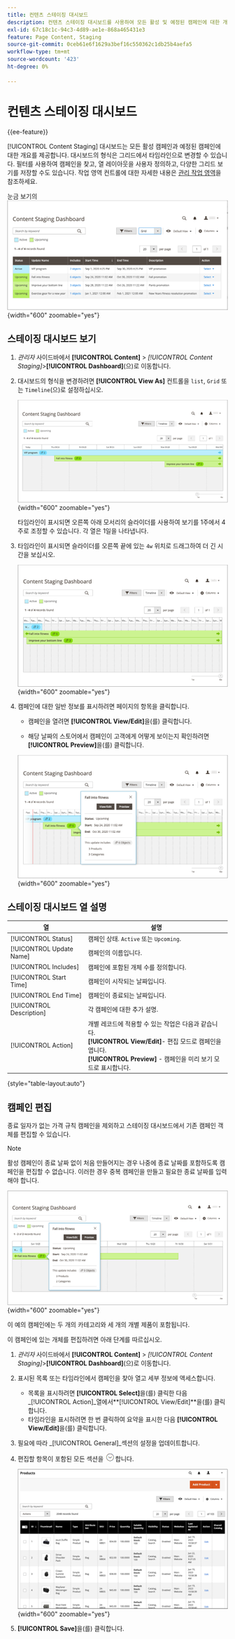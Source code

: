 ```yaml
---
title: 컨텐츠 스테이징 대시보드
description: 컨텐츠 스테이징 대시보드를 사용하여 모든 활성 및 예정된 캠페인에 대한 개요에 액세스합니다.
exl-id: 67c18c1c-94c3-4d89-ae1e-868a465431e3
feature: Page Content, Staging
source-git-commit: 0ceb61e6f1629a3bef16c550362c1db25b4aefa5
workflow-type: tm+mt
source-wordcount: '423'
ht-degree: 0%

---
```


# 컨텐츠 스테이징 대시보드

{{ee-feature}}

[!UICONTROL Content Staging] 대시보드는 모든 활성 캠페인과 예정된 캠페인에 대한 개요를 제공합니다. 대시보드의 형식은 그리드에서 타임라인으로 변경할 수 있습니다. 필터를 사용하여 캠페인을 찾고, 열 레이아웃을 사용자 정의하고, 다양한 그리드 보기를 저장할 수도 있습니다. 작업 영역 컨트롤에 대한 자세한 내용은 [관리 작업 영역](../getting-started/admin-workspace.md)을 참조하세요.

눈금 보기의 ![스테이징 대시보드](./assets/content-staging-grid-view.png){width="600" zoomable="yes"}

## 스테이징 대시보드 보기

1. _관리자_ 사이드바에서 **[!UICONTROL Content]** > _[!UICONTROL Content Staging]_>**[!UICONTROL Dashboard]**(으)로 이동합니다.

1. 대시보드의 형식을 변경하려면 **[!UICONTROL View As]** 컨트롤을 `list`, `Grid` 또는 `Timeline`(으)로 설정하십시오.

   ![타임라인 보기](./assets/content-staging-dashboard-timeline.png){width="600" zoomable="yes"}

   타임라인이 표시되면 오른쪽 아래 모서리의 슬라이더를 사용하여 보기를 1주에서 4주로 조정할 수 있습니다. 각 열은 1일을 나타냅니다.

1. 타임라인이 표시되면 슬라이더를 오른쪽 끝에 있는 `4w` 위치로 드래그하여 더 긴 시간을 보십시오.

   ![4주 보기](./assets/content-staging-timeline-4-week-view.png){width="600" zoomable="yes"}

1. 캠페인에 대한 일반 정보를 표시하려면 페이지의 항목을 클릭합니다.

   - 캠페인을 열려면 **[!UICONTROL View/Edit]**&#x200B;을(를) 클릭합니다.

   - 해당 날짜의 스토어에서 캠페인이 고객에게 어떻게 보이는지 확인하려면 **[!UICONTROL Preview]**&#x200B;을(를) 클릭합니다.

   ![캠페인 정보](./assets/content-staging-campaign-info.png){width="600" zoomable="yes"}

## 스테이징 대시보드 열 설명

| 열 | 설명 |
|--- |--- |
| [!UICONTROL Status] | 캠페인 상태. `Active` 또는 `Upcoming`. |
| [!UICONTROL Update Name] | 캠페인의 이름입니다. |
| [!UICONTROL Includes] | 캠페인에 포함된 개체 수를 정의합니다. |
| [!UICONTROL Start Time] | 캠페인이 시작되는 날짜입니다. |
| [!UICONTROL End Time] | 캠페인이 종료되는 날짜입니다. |
| [!UICONTROL Description] | 각 캠페인에 대한 추가 설명. |
| [!UICONTROL Action] | 개별 레코드에 적용할 수 있는 작업은 다음과 같습니다. <br/>**[!UICONTROL View/Edit]**- 편집 모드로 캠페인을 엽니다.<br/>**[!UICONTROL Preview]** - 캠페인을 미리 보기 모드로 표시합니다. |

{style="table-layout:auto"}

## 캠페인 편집

종료 일자가 없는 가격 규칙 캠페인을 제외하고 스테이징 대시보드에서 기존 캠페인 객체를 편집할 수 있습니다.

>[!NOTE]
>
>활성 캠페인이 종료 날짜 없이 처음 만들어지는 경우 나중에 종료 날짜를 포함하도록 캠페인을 편집할 수 없습니다. 이러한 경우 중복 캠페인을 만들고 필요한 종료 날짜를 입력해야 합니다.

![캠페인 세부 정보](./assets/content-staging-dashboard-view-edit.png){width="600" zoomable="yes"}

이 예의 캠페인에는 두 개의 카테고리와 세 개의 개별 제품이 포함됩니다.

이 캠페인에 있는 개체를 편집하려면 아래 단계를 따르십시오.

1. _관리자_ 사이드바에서 **[!UICONTROL Content]** > _[!UICONTROL Content Staging]_>**[!UICONTROL Dashboard]**(으)로 이동합니다.

1. 표시된 목록 또는 타임라인에서 캠페인을 찾아 열고 세부 정보에 액세스합니다.

   - 목록을 표시하려면 **[!UICONTROL Select]**&#x200B;을(를) 클릭한 다음 _[!UICONTROL Action]_열에서&#x200B;**[!UICONTROL View/Edit]**을(를) 클릭합니다.
   - 타임라인을 표시하려면 한 번 클릭하여 요약을 표시한 다음 **[!UICONTROL View/Edit]**&#x200B;을(를) 클릭합니다.

1. 필요에 따라 _[!UICONTROL General]_섹션의 설정을 업데이트합니다.

1. 편집할 항목이 포함된 모든 섹션을 ![확장 선택기](../assets/icon-display-expand.png)합니다.

   ![캠페인 항목에 대해 할당된 제품을 업데이트하는 중](./assets/content-staging-campaign-edit-products.png){width="600" zoomable="yes"}

1. **[!UICONTROL Save]**&#x200B;을(를) 클릭합니다.
